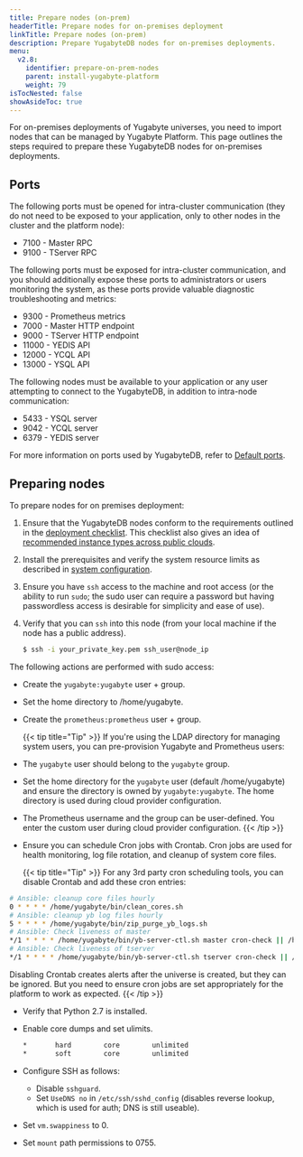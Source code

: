 ```yaml
---
title: Prepare nodes (on-prem)
headerTitle: Prepare nodes for on-premises deployment
linkTitle: Prepare nodes (on-prem)
description: Prepare YugabyteDB nodes for on-premises deployments.
menu:
  v2.8:
    identifier: prepare-on-prem-nodes
    parent: install-yugabyte-platform
    weight: 79
isTocNested: false
showAsideToc: true
---
```


For on-premises deployments of Yugabyte universes, you need to import nodes that can be managed by Yugabyte Platform. This page outlines the steps required to prepare these YugabyteDB nodes for on-premises deployments.

## Ports

The following ports must be opened for intra-cluster communication (they do not need to be exposed to your application, only to other nodes in the cluster and the platform node):

* 7100 - Master RPC
* 9100 - TServer RPC

The following ports must be exposed for intra-cluster communication, and you should additionally expose these ports to administrators or users monitoring the system, as these ports provide valuable diagnostic troubleshooting and metrics:

* 9300 - Prometheus metrics
* 7000 - Master HTTP endpoint
* 9000 - TServer HTTP endpoint
* 11000 - YEDIS API
* 12000 - YCQL API
* 13000 - YSQL API

The following nodes must be available to your application or any user attempting to connect to the YugabyteDB, in addition to intra-node communication:

* 5433 - YSQL server
* 9042 - YCQL server
* 6379 - YEDIS server

For more information on ports used by YugabyteDB, refer to [Default ports](../../../reference/configuration/default-ports).

## Preparing nodes

To prepare nodes for on premises deployment:

1. Ensure that the YugabyteDB nodes conform to the requirements outlined in the [deployment checklist](/latest/deploy/checklist/). This checklist also gives an idea of [recommended instance types across public clouds](/latest/deploy/checklist/#running-on-public-clouds). 
1. Install the prerequisites and verify the system resource limits as described in [system configuration](/latest/deploy/manual-deployment/system-config).
1. Ensure you have `ssh` access to the machine and root access (or the ability to run `sudo`; the sudo user can require a password but having passwordless access is desirable for simplicity and ease of use).
1. Verify that you can `ssh` into this node (from your local machine if the node has a public address).

    ```sh
    $ ssh -i your_private_key.pem ssh_user@node_ip
    ```

The following actions are performed with sudo access:

* Create the `yugabyte:yugabyte` user + group.
* Set the home directory to /home/yugabyte.
* Create the `prometheus:prometheus` user + group.

  {{< tip title="Tip" >}}
If you're using the LDAP directory for managing system users, you can pre-provision Yugabyte and Prometheus users: 

* The `yugabyte` user should belong to the `yugabyte` group.

* Set the home directory for the `yugabyte` user (default /home/yugabyte) and ensure the directory is owned by `yugabyte:yugabyte`. The home directory is used during cloud provider configuration.
    
* The Prometheus username and the group can be user-defined. You enter the custom user during cloud provider configuration.
  {{< /tip >}}

* Ensure you can schedule Cron jobs with Crontab. Cron jobs are used for health monitoring, log file rotation, and cleanup of system core files.

  {{< tip title="Tip" >}}
For any 3rd party cron scheduling tools, you can disable Crontab and add these cron entries: 

```sh
# Ansible: cleanup core files hourly
0 * * * * /home/yugabyte/bin/clean_cores.sh
# Ansible: cleanup yb log files hourly
5 * * * * /home/yugabyte/bin/zip_purge_yb_logs.sh
# Ansible: Check liveness of master
*/1 * * * * /home/yugabyte/bin/yb-server-ctl.sh master cron-check || /home/yugabyte/bin/yb-server-ctl.sh master start
# Ansible: Check liveness of tserver
*/1 * * * * /home/yugabyte/bin/yb-server-ctl.sh tserver cron-check || /home/yugabyte/bin/yb-server-ctl.sh tserver start
```

Disabling Crontab creates alerts after the universe is created, but they can be ignored. But you need to ensure cron jobs are set appropriately for the platform to work as expected.
  {{< /tip >}}

* Verify that Python 2.7 is installed.
* Enable core dumps and set ulimits.

    ```sh
    *       hard        core        unlimited
    *       soft        core        unlimited
    ```

* Configure SSH as follows:

  * Disable `sshguard`.
  * Set `UseDNS no` in `/etc/ssh/sshd_config` (disables reverse lookup, which is used for auth; DNS is still useable).

* Set `vm.swappiness` to 0.
* Set `mount` path permissions to 0755.
